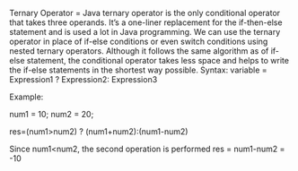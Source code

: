 Ternary Operator =
Java ternary operator is the only conditional operator that takes three operands.
It’s a one-liner replacement for the if-then-else statement and is used a lot in Java programming. 
We can use the ternary operator in place of if-else conditions or even switch conditions using nested ternary operators. 
Although it follows the same algorithm as of if-else statement, the conditional operator takes less space and helps to write 
the if-else statements in the shortest way possible.
Syntax: variable = Expression1 ? Expression2: Expression3

Example:

num1 = 10;
num2 = 20;

res=(num1>num2) ? (num1+num2):(num1-num2)

Since num1<num2,
the second operation is performed
res = num1-num2 = -10